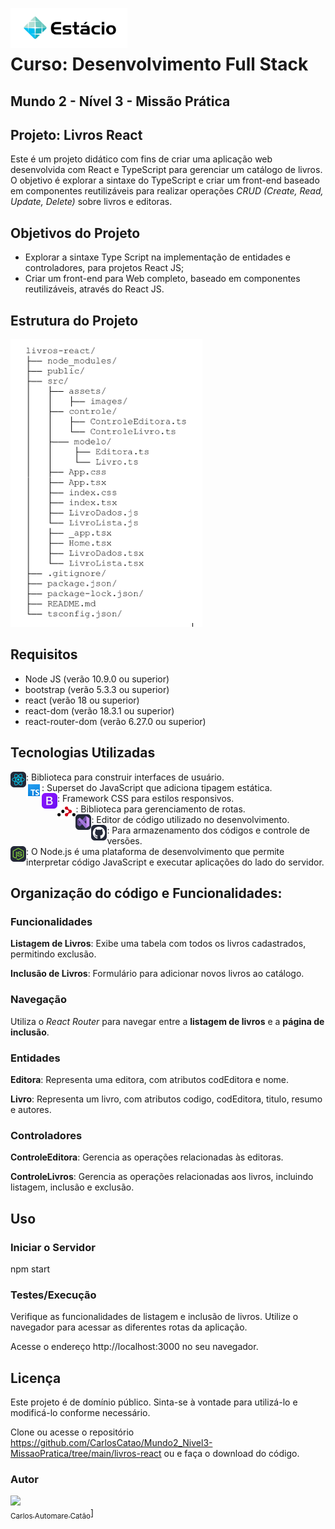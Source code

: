 <img src="./src/assets/images/logoEstacio.png" align="left" height="64px" /><br><br>
# Curso: Desenvolvimento Full Stack
## Mundo 2 - Nível 3 - Missão Prática

## Projeto: Livros React

Este é um projeto didático com fins de criar uma aplicação web desenvolvida com React e TypeScript para gerenciar um catálogo de livros. O objetivo é explorar a sintaxe do TypeScript e criar um front-end baseado em componentes reutilizáveis para realizar operações *CRUD (Create, Read, Update, Delete)* sobre livros e editoras.

## Objetivos do Projeto

* Explorar a sintaxe Type Script na implementação de entidades e controladores,
para projetos React JS;
* Criar um front-end para Web completo, baseado em componentes reutilizáveis,
através do React JS.

## Estrutura do Projeto

![ESTRUTURA (1)](src/assets/images/Estrutura.png)

## Requisitos

- Node JS (verão 10.9.0 ou superior)
- bootstrap (verão 5.3.3 ou superior)
- react (verão 18 ou superior)
- react-dom (verão 18.3.1 ou superior)
- react-router-dom (verão 6.27.0 ou superior)

## Tecnologias Utilizadas

<img src="./src/assets/images/React-Dark.png" align="left" height="25px" />: Biblioteca para construir interfaces de usuário.<br>
<img src="./src/assets/images/TypeScript.png" align="left" height="25px" />: Superset do JavaScript que adiciona tipagem estática.<br>
<img src="./src/assets/images/Bootstrap.png" align="left" height="25px" />: Framework CSS para estilos responsivos.<br>
<img src="./src/assets/images/react-routrt.png" align="left" height="25px" />: Biblioteca para gerenciamento de rotas.<br>
<img src="./src/assets/images/VisualStudio-Dark.png" align="left" height="25px" />: Editor de código utilizado no desenvolvimento.<br>
<img src="./src/assets/images/Github-Dark.png" align="left" height="25px" />: Para armazenamento dos códigos e controle de versões.<br>
<img src="./src/assets/images/NodeJS-Dark.png" align="left" height="25px" />: O Node.js é uma plataforma de desenvolvimento que permite interpretar código JavaScript e executar aplicações do lado do servidor.<br>

## Organização do código e Funcionalidades: 

### Funcionalidades 

**Listagem de Livros**: Exibe uma tabela com todos os livros cadastrados, permitindo exclusão.

**Inclusão de Livros**: Formulário para adicionar novos livros ao catálogo.

### Navegação
Utiliza o *React Router* para navegar entre a **listagem de livros** e a **página de inclusão**.

### Entidades

**Editora**: Representa uma editora, com atributos codEditora e nome.

**Livro**: Representa um livro, com atributos codigo, codEditora, titulo, resumo e autores.

### Controladores
**ControleEditora**: Gerencia as operações relacionadas às editoras.

**ControleLivros**: Gerencia as operações relacionadas aos livros, incluindo listagem, inclusão e exclusão.

## Uso

### Iniciar o Servidor

npm start

### Testes/Execução

Verifique as funcionalidades de listagem e inclusão de livros. Utilize o navegador para acessar as diferentes rotas da aplicação.

Acesse o endereço http://localhost:3000 no seu navegador.

## Licença
Este projeto é de domínio público. Sinta-se à vontade para utilizá-lo e modificá-lo conforme necessário.

Clone ou acesse o repositório https://github.com/CarlosCatao/Mundo2_Nivel3-MissaoPratica/tree/main/livros-react ou e faça o download do código.

### Autor

[<img loading="lazy" src="https://avatars.githubusercontent.com/u/69771619?v=4" width=115><br><sub>Carlos Automare Catão</sub>](https://github.com/CarlosCatao)]